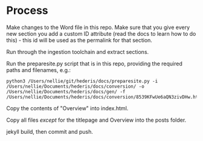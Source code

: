 # Process

Make changes to the Word file in this repo. Make sure that you give every new section you add a custom ID attribute (read the docs to learn how to do this) - this id will be used as the permalink for that section.

Run through the ingestion toolchain and extract sections.

Run the preparesite.py script that is in this repo, providing the required paths and filenames, e.g.: 

```
python3 /Users/nellie/git/hederis/docs/preparesite.py -i /Users/nellie/Documents/hederis/docs/conversion/ -o /Users/nellie/Documents/hederis/docs/gen/ -f /Users/nellie/Documents/hederis/docs/conversion/8539KFwUe6aQN3zivDHw.html
```

Copy the contents of "Overview" into index.html.

Copy all files *except* for the titlepage and Overview into the posts folder.

jekyll build, then commit and push.